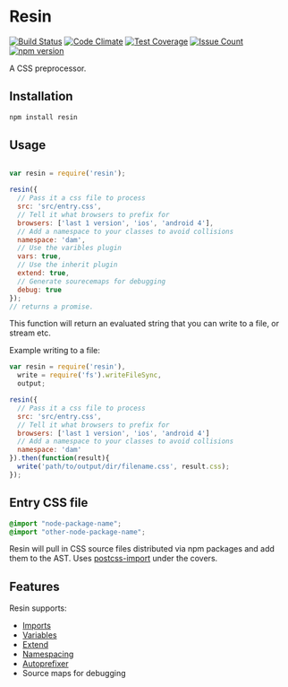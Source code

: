 # Resin

[![Build Status](https://travis-ci.org/topcoat/resin.svg?branch=master)](https://travis-ci.org/topcoat/resin) [![Code Climate](https://codeclimate.com/github/topcoat/resin/badges/gpa.svg)](https://codeclimate.com/github/topcoat/resin) [![Test Coverage](https://codeclimate.com/github/topcoat/resin/badges/coverage.svg)](https://codeclimate.com/github/topcoat/resin/coverage) [![Issue Count](https://codeclimate.com/github/topcoat/resin/badges/issue_count.svg)](https://codeclimate.com/github/topcoat/resin/issues) [![npm version](https://badge.fury.io/js/resin.svg)](https://badge.fury.io/js/resin)

A CSS preprocessor.

## Installation

```sh
npm install resin

```

## Usage

```js

var resin = require('resin');

resin({
  // Pass it a css file to process
  src: 'src/entry.css',
  // Tell it what browsers to prefix for
  browsers: ['last 1 version', 'ios', 'android 4'],
  // Add a namespace to your classes to avoid collisions
  namespace: 'dam',
  // Use the varibles plugin
  vars: true,
  // Use the inherit plugin
  extend: true,
  // Generate sourecemaps for debugging
  debug: true
});
// returns a promise.
```

This function will return an evaluated string that you can write to a file, or
stream etc.

Example writing to a file:

```js
var resin = require('resin'),
  write = require('fs').writeFileSync,
  output;

resin({
  // Pass it a css file to process
  src: 'src/entry.css',
  // Tell it what browsers to prefix for
  browsers: ['last 1 version', 'ios', 'android 4']
  // Add a namespace to your classes to avoid collisions
  namespace: 'dam'
}).then(function(result){
  write('path/to/output/dir/filename.css', result.css);
});
```

## Entry CSS file

```css
@import "node-package-name";
@import "other-node-package-name";
```

Resin will pull in CSS source files distributed via npm packages and add them
to the AST. Uses [postcss-import](https://github.com/garthdb/postcss-npm) under the covers.

## Features

Resin supports:

* [Imports](https://github.com/garthdb/postcss-npm)
* [Variables](https://github.com/MadLittleMods/postcss-css-variables)
* [Extend](https://github.com/garthdb/postcss-inherit)
* [Namespacing](https://github.com/garthdb/postcss-add-namespace)
* [Autoprefixer](https://github.com/postcss/autoprefixer)
* Source maps for debugging
